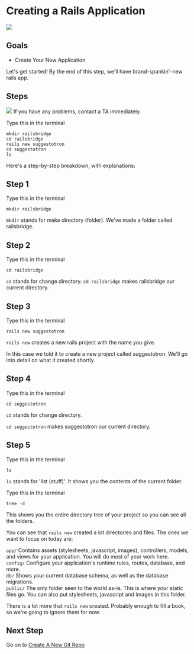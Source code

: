 # Creating a Rails Application  

<img src="/images/curriculum/Start_page.png" class="thumbnail"></img>

## Goals

* Create Your New Application

Let's get started! By the end of this step, we'll have brand-spankin'-new rails app.


## Steps

<img src="/images/info.png"></img> If you have any problems, contact a TA immediately.

Type this in the terminal

```text
mkdir railsbridge
cd railsbridge
rails new suggestotron
cd suggestotron
ls
```

Here's a step-by-step breakdown, with explanations:


## Step 1

Type this in the terminal

```text
mkdir railsbridge
```

`mkdir` stands for make directory (folder).
We've made a folder called railsbridge.


## Step 2

Type this in the terminal

```text
cd railsbridge
```

`cd` stands for change directory.
`cd railsbridge` makes railsbridge our current directory.


## Step 3

Type this in the terminal

```text
rails new suggestotron
```

`rails new` creates a new rails project with the name you give.

In this case we told it to create a new project called 
suggestotron. We'll go into detail on what it created shortly.


## Step 4

Type this in the terminal

```text
cd suggestotron
```

`cd` stands for change directory.

`cd suggestotron` makes suggestotron our current directory.


## Step 5

Type this in the terminal

```text
ls
```

`ls` stands for 'list (stuff)'.
It shows you the contents of the current folder.

Type this in the terminal 

```text
tree -d
```

This shows you the entire directory tree of your project so you can see all the folders.

You can see that `rails new` created a lot directories and files. The ones we want to focus on today are:

`app/` Contains assets (stylesheets, javascript, images), controllers, models, and views for your application.  You will do most of your work here.  
`config/` Configure your application's runtime rules, routes, database, and more.  
`db/` Shows your current database schema, as well as the database migrations.  
`public/` The only folder seen to the world as-is. This is where your static files go. You can also put stylesheets, javascript and images in this folder.

There is a lot more that `rails new` created. Probably enough to fill a book, so we're going to ignore them for now.


## Next Step

Go on to [Create A New Git Repo](create_a_new_git_repo)
